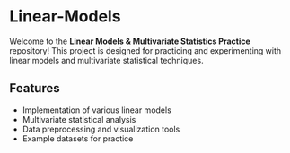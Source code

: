 # Linear-Models
Welcome to the **Linear Models & Multivariate Statistics Practice** repository! This project is designed for practicing and experimenting with linear models and multivariate statistical techniques.

## Features

- Implementation of various linear models
- Multivariate statistical analysis
- Data preprocessing and visualization tools
- Example datasets for practice


